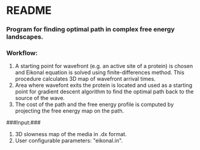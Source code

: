 # README #

### Program for finding optimal path in complex free energy landscapes. ###

### Workflow: ###
1. A starting point for wavefront (e.g. an active site of a protein) is chosen and Eikonal equation is solved using finite-differences method. This procedure calculates 3D map of wavefront arrival times.
2. Area where wavefont exits the protein is located and used as a starting point for gradient descent algorithm to find the optimal path back to the 
source of the wave.  
3. The cost of the path and the free energy profile is computed by projecting the free energy map on the path.

###Input:###
 1. 3D slowness map of the media in .dx format. 
 2. User configurable parameters: "eikonal.in".